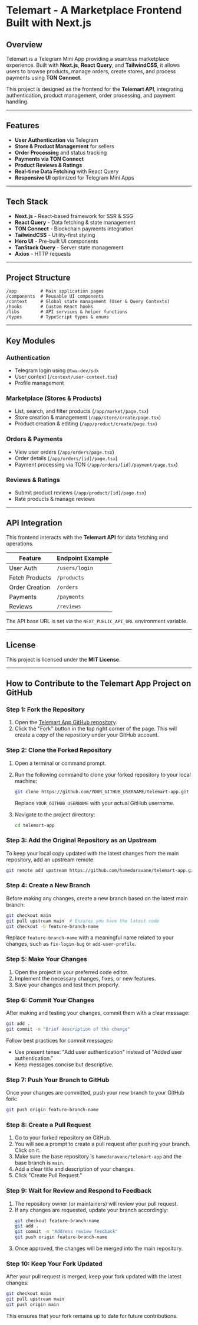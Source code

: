 # Telemart - A Marketplace Frontend Built with Next.js

## Overview

Telemart is a Telegram Mini App providing a seamless marketplace experience. Built with **Next.js**, **React Query**, and **TailwindCSS**, it allows users to browse products, manage orders, create stores, and process payments using **TON Connect**.

This project is designed as the frontend for the **Telemart API**, integrating authentication, product management, order processing, and payment handling.

---

## Features

- **User Authentication** via Telegram
- **Store & Product Management** for sellers
- **Order Processing** and status tracking
- **Payments via TON Connect**
- **Product Reviews & Ratings**
- **Real-time Data Fetching** with React Query
- **Responsive UI** optimized for Telegram Mini Apps

---

## Tech Stack

- **Next.js** - React-based framework for SSR & SSG
- **React Query** - Data fetching & state management
- **TON Connect** - Blockchain payments integration
- **TailwindCSS** - Utility-first styling
- **Hero UI** - Pre-built UI components
- **TanStack Query** - Server state management
- **Axios** - HTTP requests

---

## Project Structure

```
/app         # Main application pages
/components  # Reusable UI components
/context     # Global state management (User & Query Contexts)
/hooks       # Custom React hooks
/libs        # API services & helper functions
/types       # TypeScript types & enums
```

---

## Key Modules

### Authentication

- Telegram login using `@twa-dev/sdk`
- User context (`/context/user-context.tsx`)
- Profile management

### Marketplace (Stores & Products)

- List, search, and filter products (`/app/market/page.tsx`)
- Store creation & management (`/app/store/create/page.tsx`)
- Product creation & editing (`/app/product/create/page.tsx`)

### Orders & Payments

- View user orders (`/app/orders/page.tsx`)
- Order details (`/app/orders/[id]/page.tsx`)
- Payment processing via TON (`/app/orders/[id]/payment/page.tsx`)

### Reviews & Ratings

- Submit product reviews (`/app/product/[id]/page.tsx`)
- Rate products & manage reviews

---

## API Integration

This frontend interacts with the **Telemart API** for data fetching and operations.

| Feature         | Endpoint Example |
|----------------|-----------------|
| User Auth      | `/users/login` |
| Fetch Products | `/products` |
| Order Creation | `/orders` |
| Payments       | `/payments` |
| Reviews        | `/reviews` |

The API base URL is set via the `NEXT_PUBLIC_API_URL` environment variable.

---

## License

This project is licensed under the **MIT License**.

---

## **How to Contribute to the Telemart App Project on GitHub**

### **Step 1: Fork the Repository**

1. Open the [Telemart App GitHub repository](https://github.com/hamedaravane/telemart-app).
2. Click the "Fork" button in the top right corner of the page. This will create a copy of the
   repository under your GitHub account.

### **Step 2: Clone the Forked Repository**

1. Open a terminal or command prompt.
2. Run the following command to clone your forked repository to your local machine:

   ```sh
   git clone https://github.com/YOUR_GITHUB_USERNAME/telemart-app.git
   ```

   Replace `YOUR_GITHUB_USERNAME` with your actual GitHub username.

3. Navigate to the project directory:
   ```sh
   cd telemart-app
   ```

### **Step 3: Add the Original Repository as an Upstream**

To keep your local copy updated with the latest changes from the main repository, add an upstream
remote:

```sh
git remote add upstream https://github.com/hamedaravane/telemart-app.git
```

### **Step 4: Create a New Branch**

Before making any changes, create a new branch based on the latest main branch:

```sh
git checkout main
git pull upstream main  # Ensures you have the latest code
git checkout -b feature-branch-name
```

Replace `feature-branch-name` with a meaningful name related to your changes, such as
`fix-login-bug` or `add-user-profile`.

### **Step 5: Make Your Changes**

1. Open the project in your preferred code editor.
2. Implement the necessary changes, fixes, or new features.
3. Save your changes and test them properly.

### **Step 6: Commit Your Changes**

After making and testing your changes, commit them with a clear message:

```sh
git add .
git commit -m "Brief description of the change"
```

Follow best practices for commit messages:

- Use present tense: "Add user authentication" instead of "Added user authentication."
- Keep messages concise but descriptive.

### **Step 7: Push Your Branch to GitHub**

Once your changes are committed, push your new branch to your GitHub fork:

```sh
git push origin feature-branch-name
```

### **Step 8: Create a Pull Request**

1. Go to your forked repository on GitHub.
2. You will see a prompt to create a pull request after pushing your branch. Click on it.
3. Make sure the base repository is `hamedaravane/telemart-app` and the base branch is `main`.
4. Add a clear title and description of your changes.
5. Click "Create Pull Request."

### **Step 9: Wait for Review and Respond to Feedback**

1. The repository owner (or maintainers) will review your pull request.
2. If any changes are requested, update your branch accordingly:
   ```sh
   git checkout feature-branch-name
   git add .
   git commit -m "Address review feedback"
   git push origin feature-branch-name
   ```
3. Once approved, the changes will be merged into the main repository.

### **Step 10: Keep Your Fork Updated**

After your pull request is merged, keep your fork updated with the latest changes:

```sh
git checkout main
git pull upstream main
git push origin main
```

This ensures that your fork remains up to date for future contributions.
